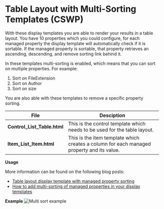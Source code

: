 Table Layout with Multi-Sorting Templates (CSWP)
================

With these display templates you are able to render your results in a table layout. You have 10 properties which you could configure, for each managed property the display template will automatically check if it is sortable. If the managed property is sortable, that property retrieves an ascending, descending, and remove sorting link behind it.

In these templates multi-sorting is enabled, which means that you can sort on multiple properties. For example:

1.  Sort on FileExtension
2.  Sort on Author
3.  Sort on size

You are also able with these templates to remove a specific property sorting.

File | Desciption
--- | ---
__Control_List_Table.html__ | This is the control template which needs to be used for the table layout.
__Item_List_Item.html__ | This is the item template which creates a column for each managed property and its value.

**Usage**

More information can be found on the following blog posts: 
*   [Table layout display template with managed property sorting](http://www.eliostruyf.com/table-layout-display-template-with-managed-property-sorting/ "Table layout display template with managed property sorting")
*   [How to add multi-sorting of managed properties in your display templates](http://www.eliostruyf.com/add-multi-sorting-managed-properties-display-templates/ "How to add multi-sorting of managed properties in your display templates")

**Example**
![Multi sort example](http://i0.wp.com/www.eliostruyf.com/wp-content/uploads/2014/11/111314_0939_Howtoaddmul2.png)